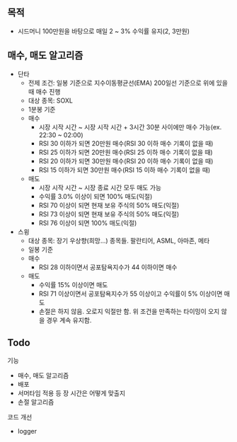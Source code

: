 ## 목적

- 시드머니 100만원을 바탕으로 매일 2 ~ 3% 수익률 유지(2, 3만원)

## 매수, 매도 알고리즘

- 단타
  - 전제 조건: 일봉 기준으로 지수이동평균선(EMA) 200일선 기준으로 위에 있을 때 매수 진행
  - 대상 종목: SOXL
  - 1분봉 기준
  - 매수
    - 시장 시작 시간 ~ 시장 시작 시간 + 3시간 30분 사이에만 매수 가능(ex. 22:30 ~ 02:00)
    - RSI 30 이하가 되면 20만원 매수(RSI 30 이하 매수 기록이 없을 때)
    - RSI 25 이하가 되면 20만원 매수(RSI 25 이하 매수 기록이 없을 때)
    - RSI 20 이하가 되면 30만원 매수(RSI 20 이하 매수 기록이 없을 때)
    - RSI 15 이하가 되면 30만원 매수(RSI 15 이하 매수 기록이 없을 때)
  - 매도
    - 시장 시작 시간 ~ 시장 종료 시간 모두 매도 가능
    - 수익률 3.0% 이상이 되면 100% 매도(익절)
    - RSI 70 이상이 되면 현재 보유 주식의 50% 매도(익절)
    - RSI 73 이상이 되면 현재 보유 주식의 50% 매도(익절)
    - RSI 76 이상이 되면 100% 매도(익절)
- 스윙
  - 대상 종목: 장기 우상향(희망...) 종목들. 팔란티어, ASML, 아마존, 메타
  - 일봉 기준
  - 매수
    - RSI 28 이하이면서 공포탐욕지수가 44 이하이면 매수
  - 매도
    - 수익률 15% 이상이면 매도
    - RSI 71 이상이면서 공포탐욕지수가 55 이상이고 수익률이 5% 이상이면 매도
    - 손절은 하지 않음. 오로지 익절만 함. 위 조건을 만족하는 타이밍이 오지 않을 경우 계속 유지함.


## Todo

기능
- 매수, 매도 알고리즘
- 배포
- 서머타임 적용 등 장 시간은 어떻게 맞출지
- 손절 알고리즘

코드 개선
- logger

